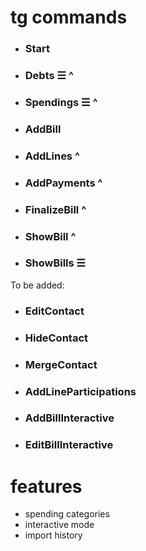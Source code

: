 
# tg commands
- ### Start
- ### Debts ☰ ^
- ### Spendings ☰ ^
- ### AddBill
- ### AddLines ^
- ### AddPayments ^
- ### FinalizeBill ^
- ### ShowBill ^
- ### ShowBills ☰
To be added:
- ### EditContact
- ### HideContact
- ### MergeContact
- ### AddLineParticipations
- ### AddBillInteractive
- ### EditBillInteractive
# features
- spending categories
- interactive mode
- import history
